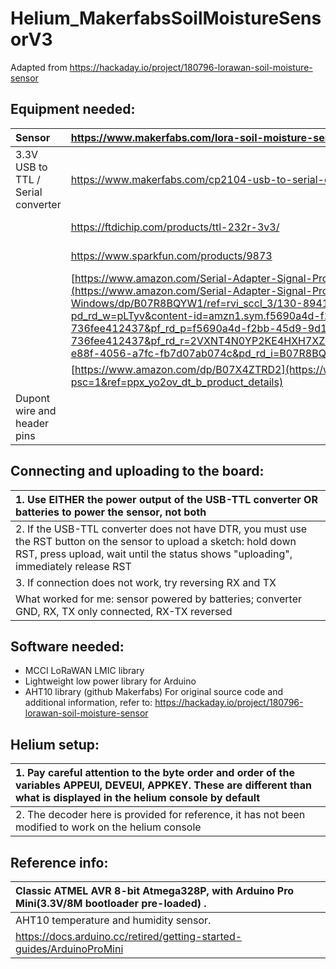 # Helium_MakerfabsSoilMoistureSensorV3
Adapted from <https://hackaday.io/project/180796-lorawan-soil-moisture-sensor>

## Equipment needed:

|Sensor|<https://www.makerfabs.com/lora-soil-moisture-sensor-v3.html>||
| :- | :- | :- |
|3.3V USB to TTL / Serial converter|<https://www.makerfabs.com/cp2104-usb-to-serial-converter.html>|Makerfabs recommended|
||<https://ftdichip.com/products/ttl-232r-3v3/>|Arduino recommended|
||<https://www.sparkfun.com/products/9873>|Arduino recommended|
||[https://www.amazon.com/Serial-Adapter-Signal-Prolific-Windows/dp/B07R8BQYW1/](https://www.amazon.com/Serial-Adapter-Signal-Prolific-Windows/dp/B07R8BQYW1/ref=rvi_sccl_3/130-8941171-3218759?pd_rd_w=pLTyv&content-id=amzn1.sym.f5690a4d-f2bb-45d9-9d1b-736fee412437&pf_rd_p=f5690a4d-f2bb-45d9-9d1b-736fee412437&pf_rd_r=2VXNT4N0YP2KE4HXH7XZ&pd_rd_wg=rzSKu&pd_rd_r=5e7c75ef-e88f-4056-a7fc-fb7d07ab074c&pd_rd_i=B07R8BQYW1&psc=1)|Not ideal, but what I had lying around|
||[https://www.amazon.com/dp/B07X4ZTRD2](https://www.amazon.com/dp/B07X4ZTRD2?psc=1&ref=ppx_yo2ov_dt_b_product_details)|did NOT work|
|Dupont wire and header pins||optional depending on converter|

## Connecting and uploading to the board:

|1. Use EITHER the power output of the USB-TTL converter OR batteries to power the sensor, not both|
| :- |
|2. If the USB-TTL converter does not have DTR, you must use the RST button on the sensor to upload a sketch: hold down RST, press upload, wait until the status shows "uploading", immediately release RST|
|3. If connection does not work, try reversing RX and TX|
|What worked for me: sensor powered by batteries; converter GND, RX, TX only connected, RX-TX reversed|

## Software needed:
* MCCI LoRaWAN LMIC library
* Lightweight low power library for Arduino
* AHT10 library (github Makerfabs)
For original source code and additional information, refer to: <https://hackaday.io/project/180796-lorawan-soil-moisture-sensor>

## Helium setup:
|1. Pay careful attention to the byte order and order of the variables APPEUI, DEVEUI, APPKEY. These are different than what is displayed in the helium console by default|
| :- |
|2. The decoder here is provided for reference, it has not been modified to work on the helium console|

## Reference info:

|Classic ATMEL AVR 8-bit Atmega328P, with Arduino Pro Mini(3.3V/8M bootloader pre-loaded) .|
| :- |
|AHT10 temperature and humidity sensor.|
|<https://docs.arduino.cc/retired/getting-started-guides/ArduinoProMini>|


